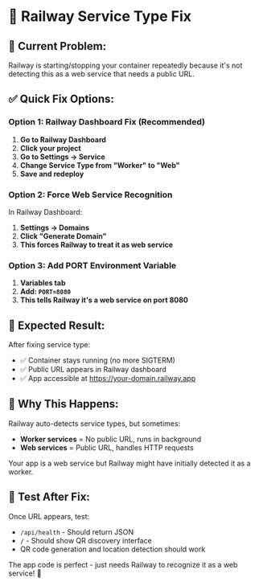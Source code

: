 # 🔧 Railway Service Type Fix

## 🚨 Current Problem:
Railway is starting/stopping your container repeatedly because it's not detecting this as a web service that needs a public URL.

## ✅ **Quick Fix Options:**

### **Option 1: Railway Dashboard Fix (Recommended)**
1. **Go to Railway Dashboard**
2. **Click your project**
3. **Go to Settings → Service**
4. **Change Service Type from "Worker" to "Web"**
5. **Save and redeploy**

### **Option 2: Force Web Service Recognition**
In Railway Dashboard:
1. **Settings → Domains**
2. **Click "Generate Domain"**
3. **This forces Railway to treat it as web service**

### **Option 3: Add PORT Environment Variable**
1. **Variables tab**
2. **Add: `PORT=8080`**
3. **This tells Railway it's a web service on port 8080**

## 🎯 **Expected Result:**
After fixing service type:
- ✅ Container stays running (no more SIGTERM)
- ✅ Public URL appears in Railway dashboard
- ✅ App accessible at https://your-domain.railway.app

## 🚀 **Why This Happens:**
Railway auto-detects service types, but sometimes:
- **Worker services** = No public URL, runs in background
- **Web services** = Public URL, handles HTTP requests

Your app is a web service but Railway might have initially detected it as a worker.

## 📱 **Test After Fix:**
Once URL appears, test:
- `/api/health` - Should return JSON
- `/` - Should show QR discovery interface
- QR code generation and location detection should work

The app code is perfect - just needs Railway to recognize it as a web service! 🎯